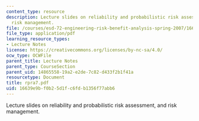 ```yaml
---
content_type: resource
description: Lecture slides on reliability and probabilistic risk assessment, and
  risk management.
file: /courses/esd-72-engineering-risk-benefit-analysis-spring-2007/16639e9bf0b25d1fc6fdb1356f77abb6_rpra7.pdf
file_type: application/pdf
learning_resource_types:
- Lecture Notes
license: https://creativecommons.org/licenses/by-nc-sa/4.0/
ocw_type: OCWFile
parent_title: Lecture Notes
parent_type: CourseSection
parent_uid: 14865558-19a2-e2de-7c82-d433f2b1f41a
resourcetype: Document
title: rpra7.pdf
uid: 16639e9b-f0b2-5d1f-c6fd-b1356f77abb6
---
```

Lecture slides on reliability and probabilistic risk assessment, and risk management.